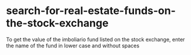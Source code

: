 # search-for-real-estate-funds-on-the-stock-exchange
To get the value of the imboliario fund listed on the stock exchange, enter the name of the fund in lower case and without spaces
